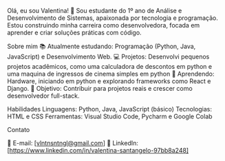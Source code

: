 Olá, eu sou Valentina! 👋
Sou estudante do 1º ano de Análise e Desenvolvimento de Sistemas, apaixonada por tecnologia e programação. Estou construindo minha carreira como desenvolvedora, focada em aprender e criar soluções práticas com código.

Sobre mim
📚 Atualmente estudando: Programação (Python, Java, JavaScript) e Desenvolvimento Web.
💻 Projetos: Desenvolvi pequenos projetos acadêmicos, como uma calculadora de descontos em python e uma maquina de ingressos de cinema simples em python
🌱 Aprendendo: Hardware, iniciando em python e explorando frameworks como React e Django.
🎯 Objetivo: Contribuir para projetos reais e crescer como desenvolvedor full-stack.

Habilidades
Linguagens: Python, Java, JavaScript (básico)
Tecnologias: HTML e CSS
Ferramentas: Visual Studio Code, Pycharm e Google Colab

Contato

📧 E-mail: [vlntnsntngl@gmail.com]
💼 LinkedIn: [https://www.linkedin.com/in/valentina-santangelo-97bb8a248]
